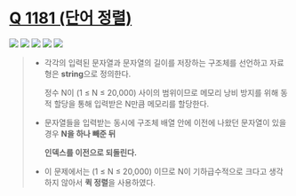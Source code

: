 # [Q 1181 (단어 정렬)](https://www.acmicpc.net/problem/1181)

<img src="https://img.shields.io/badge/Level-Silver 5-lightgrey"> <img src="https://img.shields.io/badge/Memory-2528%20KB-blue"> <img src="https://img.shields.io/badge/Time-728%20ms-brightgreen"> <img src="https://img.shields.io/badge/Length-753%20B-red"> <img src="https://img.shields.io/badge/Language-C-blueviolet">



> - 각각의 입력된 문자열과 문자열의 길이를 저장하는 구조체를 선언하고 자료형은 **string**으로 정의한다.
>
>   정수 N이 (1 ≤ N ≤ 20,000) 사이의 범위이므로 메모리 낭비 방지를 위해 동적 할당을 통해 입력받은 N만큼 메모리를 할당한다.
>
> - 문자열들을 입력받는 동시에 구조체 배열 안에 이전에 나왔던 문자열이 있을 경우 **N을 하나 빼준 뒤**
>
>   **인덱스를 이전으로 되돌린다.**
>
> - 이 문제에서는 (1 ≤ N ≤ 20,000) 이므로 N이 기하급수적으로 크다고 생각하지 않아서 **퀵 정렬**을 사용하였다.

